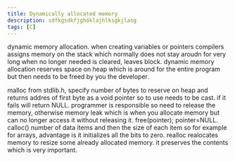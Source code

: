 ```yaml
---
title: Dynamically allocated memory
description: sdfkgsdkfjghöklajhlksgkjlasg
tags: [C]
---
```


dynamic memory allocation. when creating variables or pointers compilers assigns memory on the stack which normally does not stay aroudn for very long when no longer needed is cleared, leaves block. dynamic memory allocation reserves space on heap which is around for the entire program but then needs to be freed by you the developer.

malloc from stdlib.h, specify number of bytes to reserve on heap and returns addres of first byte as a void pointer so to use needs to be cast. if it fails will return NULL.
programmer is responsible so need to release the memory, otherwise memory leak which is when you allocate memory but can no longer access it without releasing it.
free(pointer); pointer=NULL. calloc() number of data items and then the size of each item so for example for arrays, advantage is it initializes all the bits to zero. realloc realocates memory to resize some already allocated memory. it preserves the contents which is very important.
